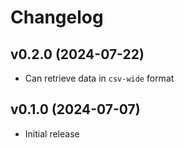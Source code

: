 # Changelog

<!--next-version-placeholder-->

## v0.2.0 (2024-07-22)

- Can retrieve data in `csv-wide` format

## v0.1.0 (2024-07-07)

- Initial release